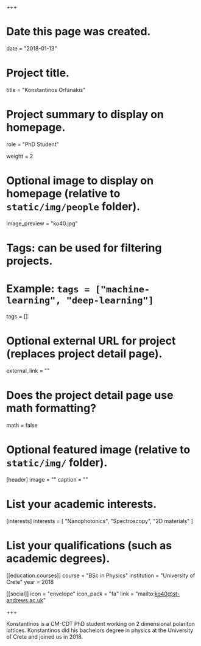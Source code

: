 +++
# Date this page was created.
date = "2018-01-13"

# Project title.
title = "Konstantinos Orfanakis"

# Project summary to display on homepage.
role = "PhD Student"

weight = 2

# Optional image to display on homepage (relative to `static/img/people` folder).
image_preview = "ko40.jpg"

# Tags: can be used for filtering projects.
# Example: `tags = ["machine-learning", "deep-learning"]`
tags = []

# Optional external URL for project (replaces project detail page).
external_link = ""

# Does the project detail page use math formatting?
math = false

# Optional featured image (relative to `static/img/` folder).
[header]
image = ""
caption = ""

# List your academic interests.
[interests]
  interests = [
    "Nanophotonics",
    "Spectroscopy",
    "2D materials"
  ]

# List your qualifications (such as academic degrees).
[[education.courses]]
  course = "BSc in Physics"
  institution = "University of Crete"
  year = 2018

  [[social]]
    icon = "envelope"
    icon_pack = "fa"
    link = "mailto:ko40@st-andrews.ac.uk"


+++

Konstantinos is a CM-CDT PhD student working on 2 dimensional polariton lattices. Konstantinos did his bachelors degree in physics at the University of Crete and joined us in 2018.
